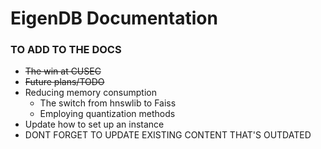 # EigenDB Documentation

### TO ADD TO THE DOCS 
* ~~The win at CUSEC~~
* ~~Future plans/TODO~~
* Reducing memory consumption
    * The switch from hnswlib to Faiss
    * Employing quantization methods
* Update how to set up an instance
* DONT FORGET TO UPDATE EXISTING CONTENT THAT'S OUTDATED